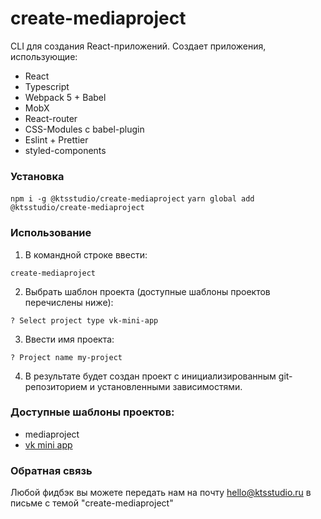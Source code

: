 # create-mediaproject

CLI для создания React-приложений. Создает приложения, использующие:

- React
- Typescript
- Webpack 5 + Babel
- MobX
- React-router
- CSS-Modules с babel-plugin
- Eslint + Prettier
- styled-components

### Установка

`npm i -g @ktsstudio/create-mediaproject`
`yarn global add @ktsstudio/create-mediaproject`

### Использование

1. В командной строке ввести:

```
create-mediaproject
```

2. Выбрать шаблон проекта (доступные шаблоны проектов перечислены ниже):

```
? Select project type vk-mini-app
```

3. Ввести имя проекта:

```
? Project name my-project
```

4. В результате будет создан проект с инициализированным git-репозиторием и установленными зависимостями.

### Доступные шаблоны проектов:

- mediaproject
- [vk mini app](https://vk.com/dev/vk_apps_docs)

### Обратная связь

Любой фидбэк вы можете передать нам на почту [hello@ktsstudio.ru](mailto:hello@ktsstudio.ru) в письме с темой "create-mediaproject"
